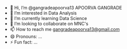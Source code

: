 - 👋 Hi, I’m @gangradeapoorva13 APOORVA GANGRADE
- 👀 I’m interested in Data Analysis
- 🌱 I’m currently learning Data Science 
- 💞️ I’m looking to collaborate on MNC's
- 📫 How to reach me gangradeapoorva13@gmail.com 
- 😄 Pronouns: ...
- ⚡ Fun fact: ...

<!---
gangradeapoorva13/gangradeapoorva13 is a ✨ special ✨ repository because its `README.md` (this file) appears on your GitHub profile.
You can click the Preview link to take a look at your changes.
--->
